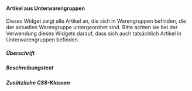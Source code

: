 #### Artikel aus Unterwarengruppen
Dieses Widget zeigt alle Artikel an, die sich in Warengruppen befinden, die der aktuellen Warengruppe untergeordnet sind.
Bitte achten sie bei der Verwendung dieses Widgets darauf, dass sich auch tatsächlich Artikel in Unterwarengruppen befinden.


##### Überschrift

##### Beschreibungstext

##### Zusätzliche CSS-Klassen